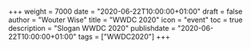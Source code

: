 +++
weight = 7000
date = "2020-06-22T10:00:00+01:00"
draft = false
author = "Wouter Wise"
title = "WWDC 2020"
icon = "event"
toc = true
description = "Slogan WWDC 2020"
publishdate = "2020-06-22T10:00:00+01:00"
tags = ["WWDC2020"]
+++

